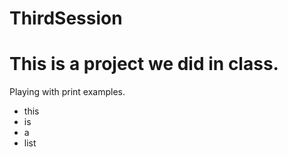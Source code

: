 # ThirdSession
# This is a project we did in class. <br>
Playing with print examples.
- this
- is
- a
- list